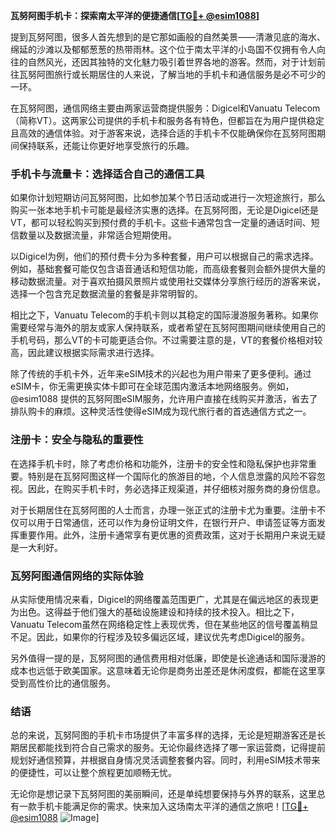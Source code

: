 **瓦努阿图手机卡：探索南太平洋的便捷通信[[TG💪+ @esim1088](https://t.me/s/esim1088)]**

提到瓦努阿图，很多人首先想到的是它那如画般的自然美景——清澈见底的海水、绵延的沙滩以及郁郁葱葱的热带雨林。这个位于南太平洋的小岛国不仅拥有令人向往的自然风光，还因其独特的文化魅力吸引着世界各地的游客。然而，对于计划前往瓦努阿图旅行或长期居住的人来说，了解当地的手机卡和通信服务是必不可少的一环。

在瓦努阿图，通信网络主要由两家运营商提供服务：Digicel和Vanuatu Telecom（简称VT）。这两家公司提供的手机卡和服务各有特色，但都旨在为用户提供稳定且高效的通信体验。对于游客来说，选择合适的手机卡不仅能确保你在瓦努阿图期间保持联系，还能让你更好地享受旅行的乐趣。

### 手机卡与流量卡：选择适合自己的通信工具

如果你计划短期访问瓦努阿图，比如参加某个节日活动或进行一次短途旅行，那么购买一张本地手机卡可能是最经济实惠的选择。在瓦努阿图，无论是Digicel还是VT，都可以轻松购买到预付费的手机卡。这些卡通常包含一定量的通话时间、短信数量以及数据流量，非常适合短期使用。

以Digicel为例，他们的预付费卡分为多种套餐，用户可以根据自己的需求选择。例如，基础套餐可能仅包含语音通话和短信功能，而高级套餐则会额外提供大量的移动数据流量。对于喜欢拍摄风景照片或使用社交媒体分享旅行经历的游客来说，选择一个包含充足数据流量的套餐是非常明智的。

相比之下，Vanuatu Telecom的手机卡则以其稳定的国际漫游服务著称。如果你需要经常与海外的朋友或家人保持联系，或者希望在瓦努阿图期间继续使用自己的手机号码，那么VT的卡可能更适合你。不过需要注意的是，VT的套餐价格相对较高，因此建议根据实际需求进行选择。

除了传统的手机卡外，近年来eSIM技术的兴起也为用户带来了更多便利。通过eSIM卡，你无需更换实体卡即可在全球范围内激活本地网络服务。例如，@esim1088 提供的瓦努阿图eSIM服务，允许用户直接在线购买并激活，省去了排队购卡的麻烦。这种灵活性使得eSIM成为现代旅行者的首选通信方式之一。

### 注册卡：安全与隐私的重要性

在选择手机卡时，除了考虑价格和功能外，注册卡的安全性和隐私保护也非常重要。特别是在瓦努阿图这样一个国际化的旅游目的地，个人信息泄露的风险不容忽视。因此，在购买手机卡时，务必选择正规渠道，并仔细核对服务商的身份信息。

对于长期居住在瓦努阿图的人士而言，办理一张正式的注册卡尤为重要。注册卡不仅可以用于日常通信，还可以作为身份证明文件，在银行开户、申请签证等方面发挥重要作用。此外，注册卡通常享有更优惠的资费政策，这对于长期用户来说无疑是一大利好。

### 瓦努阿图通信网络的实际体验

从实际使用情况来看，Digicel的网络覆盖范围更广，尤其是在偏远地区的表现更为出色。这得益于他们强大的基础设施建设和持续的技术投入。相比之下，Vanuatu Telecom虽然在网络稳定性上表现优秀，但在某些地区的信号覆盖稍显不足。因此，如果你的行程涉及较多偏远区域，建议优先考虑Digicel的服务。

另外值得一提的是，瓦努阿图的通信费用相对低廉，即使是长途通话和国际漫游的成本也远低于欧美国家。这意味着无论你是商务出差还是休闲度假，都能在这里享受到高性价比的通信服务。

### 结语

总的来说，瓦努阿图的手机卡市场提供了丰富多样的选择，无论是短期游客还是长期居民都能找到符合自己需求的服务。无论你最终选择了哪一家运营商，记得提前规划好通信预算，并根据自身情况灵活调整套餐内容。同时，利用eSIM技术带来的便捷性，可以让整个旅程更加顺畅无忧。

无论你是想记录下瓦努阿图的美丽瞬间，还是单纯想要保持与外界的联系，这里总有一款手机卡能满足你的需求。快来加入这场南太平洋的通信之旅吧！[[TG💪+ @esim1088](https://t.me/s/esim1088) ![Image](https://i.postimg.cc/4NQfJmqS/Snipaste-2025-05-13-00-14-12.png)]